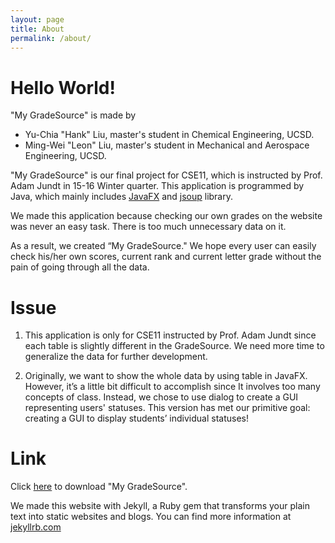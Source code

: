 ```yaml
---
layout: page
title: About
permalink: /about/
---
```

# Hello World!

"My GradeSource" is made by

* Yu-Chia "Hank" Liu, master's student in Chemical Engineering, UCSD.
* Ming-Wei "Leon" Liu, master's student in Mechanical and Aerospace Engineering, UCSD.

"My GradeSource" is our final project for CSE11, which is instructed by Prof. Adam Jundt in 15-16 Winter quarter.
This application is programmed by Java, which mainly includes [JavaFX](https://docs.oracle.com/javafx/2/api/) and [jsoup](http://jsoup.org/) library.

We made this application because checking our own grades on the website was never an easy task.
There is too much unnecessary data on it.

As a result, we created “My GradeSource." We hope every user can easily check his/her own scores,
current rank and current letter grade without the pain of going through all the data.

# Issue

1. This application is only for CSE11 instructed by Prof. Adam Jundt since each table
is slightly different in the GradeSource. We need more time to generalize the data for further development.

2. Originally, we want to show the whole data by using table in JavaFX. However,
it’s a little bit difficult to accomplish since It involves too many concepts of class.
Instead, we chose to use dialog to create a GUI representing users' statuses. This version
has met our primitive goal: creating a GUI to display students’ individual statuses!

# Link

Click [here](https://github.com/mygradesource/mygradesource-app/blob/master/MyGradeSource.jar?raw=true) to download "My GradeSource".

We made this website with Jekyll, a Ruby gem that transforms your plain text into static websites and blogs.
You can find more information at [jekyllrb.com](http://jekyllrb.com/)

